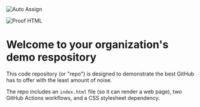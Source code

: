![Auto Assign](https://github.com/i3lacksugra/demo-repository/actions/workflows/auto-assign.yml/badge.svg)

![Proof HTML](https://github.com/i3lacksugra/demo-repository/actions/workflows/proof-html.yml/badge.svg)

# Welcome to your organization's demo respository
This code repository (or "repo") is designed to demonstrate the best GitHub has to offer with the least amount of noise.

The repo includes an `index.html` file (so it can render a web page), two GitHub Actions workflows, and a CSS stylesheet dependency.
